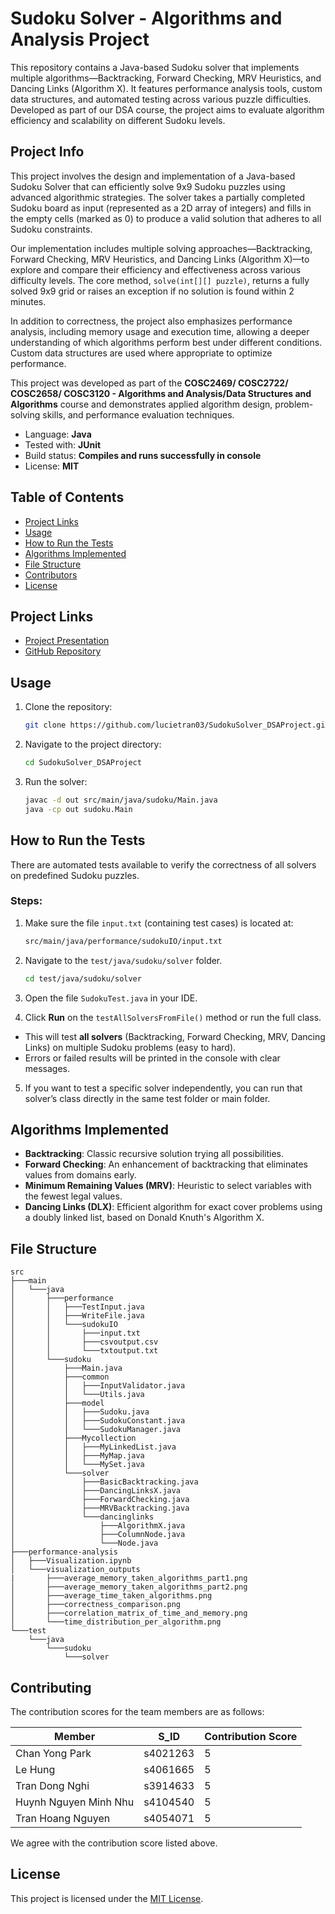 # Sudoku Solver - Algorithms and Analysis Project

This repository contains a Java-based Sudoku solver that implements multiple algorithms—Backtracking, Forward Checking, MRV Heuristics, and Dancing Links (Algorithm X). It features performance analysis tools, custom data structures, and automated testing across various puzzle difficulties. Developed as part of our DSA course, the project aims to evaluate algorithm efficiency and scalability on different Sudoku levels.

## Project Info

This project involves the design and implementation of a Java-based Sudoku Solver that can efficiently solve 9x9 Sudoku puzzles using advanced algorithmic strategies. The solver takes a partially completed Sudoku board as input (represented as a 2D array of integers) and fills in the empty cells (marked as 0) to produce a valid solution that adheres to all Sudoku constraints.

Our implementation includes multiple solving approaches—Backtracking, Forward Checking, MRV Heuristics, and Dancing Links (Algorithm X)—to explore and compare their efficiency and effectiveness across various difficulty levels. The core method, `solve(int[][] puzzle)`, returns a fully solved 9x9 grid or raises an exception if no solution is found within 2 minutes.

In addition to correctness, the project also emphasizes performance analysis, including memory usage and execution time, allowing a deeper understanding of which algorithms perform best under different conditions. Custom data structures are used where appropriate to optimize performance.

This project was developed as part of the **COSC2469/ COSC2722/ COSC2658/ COSC3120 - Algorithms and Analysis/Data Structures and Algorithms** course and demonstrates applied algorithm design, problem-solving skills, and performance evaluation techniques.

-   Language: **Java**
-   Tested with: **JUnit**
-   Build status: **Compiles and runs successfully in console**
-   License: **MIT**

## Table of Contents

-   [Project Links](#project_links)
-   [Usage](#usage)
-   [How to Run the Tests](#how-to-run-the-tests)
-   [Algorithms Implemented](#algorithms-implemented)
-   [File Structure](#file-structure)
-   [Contributors](#contributing)
-   [License](#license)

## Project Links

-   [Project Presentation](https://rmiteduau-my.sharepoint.com/:v:/g/personal/s3914633_rmit_edu_vn/EaM4ycE-zEFGkZ-zn4lLmZ0B-HAJvi5umk5ZqzM1bvrJlQ?e=s2q4JB)
-   [GitHub Repository](https://github.com/lucietran03/SudokuSolver_DSAProject.git)

## Usage

1.  Clone the repository:
    ```bash
    git clone https://github.com/lucietran03/SudokuSolver_DSAProject.git
    ```
2.  Navigate to the project directory:
    ```bash
    cd SudokuSolver_DSAProject
    ```
3.  Run the solver:
    ```bash
    javac -d out src/main/java/sudoku/Main.java
    java -cp out sudoku.Main
    ```

## How to Run the Tests

There are automated tests available to verify the correctness of all solvers on predefined Sudoku puzzles.

### Steps:

1. Make sure the file `input.txt` (containing test cases) is located at:

    ```bash
    src/main/java/performance/sudokuIO/input.txt
    ```

2. Navigate to the `test/java/sudoku/solver` folder.
    ```bash
    cd test/java/sudoku/solver
    ```
3. Open the file `SudokuTest.java` in your IDE.

4. Click **Run** on the `testAllSolversFromFile()` method or run the full class.

-   This will test **all solvers** (Backtracking, Forward Checking, MRV, Dancing Links) on multiple Sudoku problems (easy to hard).
-   Errors or failed results will be printed in the console with clear messages.

5. If you want to test a specific solver independently, you can run that solver’s class directly in the same test folder or main folder.

## Algorithms Implemented

-   **Backtracking**: Classic recursive solution trying all possibilities.
-   **Forward Checking**: An enhancement of backtracking that eliminates values from domains early.
-   **Minimum Remaining Values (MRV)**: Heuristic to select variables with the fewest legal values.
-   **Dancing Links (DLX)**: Efficient algorithm for exact cover problems using a doubly linked list, based on Donald Knuth's Algorithm X.

## File Structure

```
src
├───main
│   └───java
│       ├───performance
│       │   ├───TestInput.java
│       │   ├───WriteFile.java
│       │   └───sudokuIO
│       │       ├───input.txt
│       │       ├───csvoutput.csv
│       │       └───txtoutput.txt
│       └───sudoku
│           ├───Main.java
│           ├───common
│           │   ├───InputValidator.java
│           │   └───Utils.java
│           ├───model
│           │   ├───Sudoku.java
│           │   ├───SudokuConstant.java
│           │   └───SudokuManager.java
│           ├───Mycollection
│           │   ├───MyLinkedList.java
│           │   ├───MyMap.java
│           │   └───MySet.java
│           └───solver
│               ├───BasicBacktracking.java
│               ├───DancingLinksX.java
│               ├───ForwardChecking.java
│               ├───MRVBacktracking.java
│               └───dancinglinks
│                   ├───AlgorithmX.java
│                   ├───ColumnNode.java
│                   └───Node.java
├───performance-analysis
│   ├───Visualization.ipynb
│   └───visualization_outputs
|       ├───average_memory_taken_algorithms_part1.png
│       ├───average_memory_taken_algorithms_part2.png
│       ├───average_time_taken_algorithms.png
│       ├───correctness_comparison.png
│       ├───correlation_matrix_of_time_and_memory.png
│       └───time_distribution_per_algorithm.png
└───test
    └───java
        └───sudoku
            └───solver
```

## Contributing

The contribution scores for the team members are as follows:

| Member                | S_ID     | Contribution Score |
| --------------------- | -------- | ------------------ |
| Chan Yong Park        | s4021263 | 5                  |
| Le Hung               | s4061665 | 5                  |
| Tran Dong Nghi        | s3914633 | 5                  |
| Huynh Nguyen Minh Nhu | s4104540 | 5                  |
| Tran Hoang Nguyen     | s4054071 | 5                  |

We agree with the contribution score listed above.

## License

This project is licensed under the [MIT License](./LICENSE).
